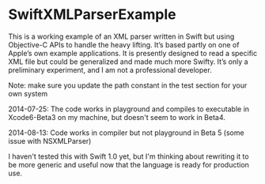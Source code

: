 SwiftXMLParserExample
=====================

This is a working example of an XML parser written in Swift but using
Objective-C APIs to handle the heavy lifting. It’s based partly on one
of Apple’s own example applications. It is presently designed to read a
specific XML file but could be generalized and made much more Swifty.
It’s only a preliminary experiment, and I am not a professional developer.

Note: make sure you update the path constant in the test section for your own system

2014-07-25: The code works in playground and compiles to executable in Xcode6-Beta3 on my machine,
but doesn't seem to work in Beta4.

2014-08-13: Code works in compiler but not playground in Beta 5 (some issue with NSXMLParser)

I haven't tested this with Swift 1.0 yet, but I'm thinking about rewriting it to be more generic and useful now that the language is ready for production use.

